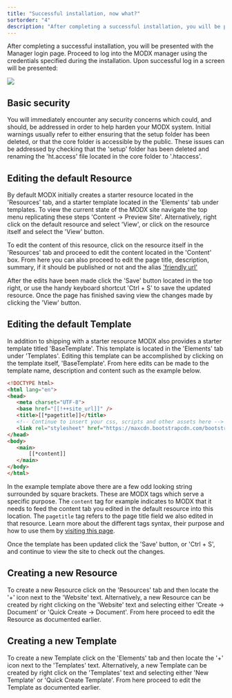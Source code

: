 ```yaml
---
title: "Successful installation, now what?"
sortorder: "4"
description: "After completing a successful installation, you will be presented with the Manager login page"
---
```


After completing a successful installation, you will be presented with the Manager login page. Proceed to log into the MODX manager using the credentials specified during the installation. Upon successful log in a screen will be presented:  

![](first_login.png)

## Basic security

You will immediately encounter any security concerns which could, and should, be addressed in order to help harden your MODX system. Initial warnings usually refer to either ensuring that the setup folder has been deleted, or that the core folder is accessible  by the public. These issues can be addressed by checking that the 'setup' folder has been deleted and renaming the 'ht.access' file located in the core folder to '.htaccess'.

## Editing the default Resource

By default MODX initially creates a starter resource located in the 'Resources' tab, and a starter template located in the 'Elements' tab under templates. To view the current state of the MODX site navigate the top menu replicating these steps 'Content -> Preview Site'. Alternatively, right click on the default resource and select 'View', or click on the resource itself and select the 'View' button.

To edit the content of this resource, click on the resource itself in the 'Resources' tab and proceed to edit the content located in the 'Content' box. From here you can also proceed to edit the page title, description, summary, if it should be published or not and the alias ['friendly url'](getting-started/friendly-urls "Learn about 'Friendly URLs'")

After the edits have been made click the 'Save' button located in the top right, or use the handy keyboard shortcut 'Ctrl + S' to save the updated resource. Once the page has finished saving view the changes made by clicking the 'View' button.  

## Editing the default Template

In addition to shipping with a starter resource MODX also provides a starter template titled 'BaseTemplate'. This template is located in the 'Elements' tab under 'Templates'. Editing this template can be accomplished by clicking on the template itself, 'BaseTemplate'. From here edits can be made to the template name, description and content such as the example below.

 ```html
<!DOCTYPE html>
<html lang="en">
<head>
    <meta charset="UTF-8">
    <base href="[[!++site_url]]" />
    <title>[[*pagetitle]]</title>
    <!-- Continue to insert your css, scripts and other assets here -->
    <link rel="stylesheet" href="https://maxcdn.bootstrapcdn.com/bootstrap/4.0.0/css/bootstrap.min.css">
</head>
<body>
    <main>
        [[*content]]
    </main>
</body>
</html>
```

In the example template above there are a few odd looking string surrounded by square brackets. These are MODX tags which serve a specific purpose. The `content` tag for example indicates to MODX that it needs to feed the content tab you edited in the default resource into this location. The `pagetitle` tag refers to the page title field we also edited in that resource. Learn more about the different tags syntax, their purpose and how to use them by [visiting this page](building-sites/tag-syntax "Learn more about the MODX tag syntax").  

Once the template has been updated click the 'Save' button, or 'Ctrl + S', and continue to view the site to check out the changes.

## Creating a new Resource

To create a new Resource click on the 'Resources' tab and then locate the '+' icon next to the 'Website' text. Alternatively, a new Resource can be created by right clicking on the 'Website' text and selecting either 'Create -> Document' or 'Quick Create -> Document'. From here proceed to edit the Resource as documented earlier.

## Creating a new Template

To create a new Template click on the 'Elements' tab and then locate the '+' icon next to the 'Templates' text. Alternatively, a new Template can be created by right click on the 'Templates' text and selecting either 'New Template' or 'Quick Create Template'. From here proceed to edit the Template as documented earlier.
